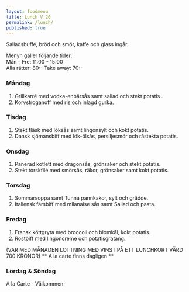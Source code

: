 ```yaml
---
layout: foodmenu
title: Lunch V.20
permalink: /lunch/
published: true
---
```

Salladsbuffé, bröd och smör, kaffe och glass ingår.

Menyn gäller följande tider:  
Mån - Fre: 11:00 - 15:00  
Alla rätter: 80:- Take away: 70:- 

### Måndag
1. Grillkarré med vodka-enbärsås samt sallad och stekt potatis .
2. Korvstroganoff med ris och inlagd gurka.

### Tisdag
1. Stekt fläsk med löksås samt lingonsylt och kokt potatis.
2. Dansk sjömansbiff med lök-ölsås, persiljesmör och råstekta potatis.

### Onsdag
1. Panerad kotlett med dragonsås, grönsaker och stekt potatis.
2. Stekt torskfilé med smörsås, räkor, grönsaker samt kokt potatis.

### Torsdag
1. Sommarsoppa samt Tunna pannkakor, sylt och grädde.
2. Italiensk färsbiff med milanaise sås samt Sallad och pasta.
 
### Fredag
1. Fransk köttgryta med broccoli och blomkål, kokt potatis.
2. Rostbiff med lingoncreme och potatisgratäng.

(VAR MED MÅNADEN LOTTNING MED VINST PÅ ETT LUNCHKORT VÄRD 700 KRONOR)
                  ** A la carte finns dagligen **  

### Lördag & Söndag
A la Carte - Välkommen
